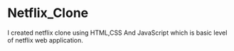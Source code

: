 # Netflix_Clone
I created netflix clone using HTML,CSS And JavaScript  which is basic level of netflix web application.
